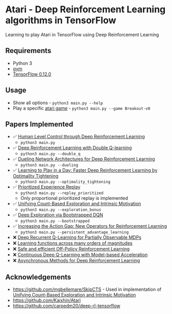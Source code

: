 # Atari - Deep Reinforcement Learning algorithms in TensorFlow

Learning to play Atari in TensorFlow using Deep Reinforcement Learning

## Requirements

- Python 3
- [gym](https://gym.openai.com)
- [TensorFlow 0.12.0](https://www.tensorflow.org)

## Usage

- Show all options - `python3 main.py --help`
- Play a specific [atari game](https://gym.openai.com/envs#atari) - `python3 main.py --game Breakout-v0`

## Papers Implemented

- :white_check_mark: [Human Level Control through Deep Reinforcement Learning](http://www.nature.com/nature/journal/v518/n7540/pdf/nature14236.pdf)
    - `python3 main.py`
- :white_check_mark: [Deep Reinforcement Learning with Double Q-learning](https://arxiv.org/pdf/1509.06461.pdf)
    - `python3 main.py --double_q`
- :white_check_mark: [Dueling Network Architectures for Deep Reinforcement Learning](https://arxiv.org/pdf/1511.06581.pdf)
    - `python3 main.py --dueling`
- :white_check_mark: [Learning to Play in a Day: Faster Deep Reinforcement Learning by Optimality Tightening](https://arxiv.org/pdf/1611.01606.pdf)
    - `python3 main.py --optimality_tightening`
- :white_check_mark: [Prioritized Experience Replay](https://arxiv.org/pdf/1511.05952.pdf)
    - `python3 main.py --replay_prioritized`
    - Only proportional prioritized replay is implemented
- :white_check_mark: [Unifying Count-Based Exploration and Intrinsic Motivation](https://arxiv.org/pdf/1606.01868.pdf)
    - `python3 main.py --exploration_bonus`
- :white_check_mark: [Deep Exploration via Bootstrapped DQN](https://arxiv.org/pdf/1602.04621.pdf)
    - `python3 main.py --bootstrapped`
- :white_check_mark: [Increasing the Action Gap: New Operators for Reinforcement Learning](https://arxiv.org/pdf/1512.04860.pdf)
    - `python3 main.py --persistent_advantage_learning`
- :x: [Deep Recurrent Q-Learning for Partially Observable MDPs](https://arxiv.org/pdf/1507.06527.pdf)
- :x: [Learning functions across many orders of magnitudes](https://arxiv.org/pdf/1602.07714.pdf)
- :x: [Safe and efficient Off-Policy Reinforcement Learning](https://arxiv.org/pdf/1606.02647.pdf)
- :x: [Continuous Deep Q-Learning with Model-based Acceleration](https://arxiv.org/pdf/1603.00748.pdf)
- :x: [Asynchronous Methods for Deep Reinforcement Learning](https://arxiv.org/pdf/1602.01783.pdf)

## Acknowledgements

- https://github.com/mgbellemare/SkipCTS - Used in implementation of [Unifying Count-Based Exploration and Intrinsic Motivation](https://arxiv.org/pdf/1606.01868.pdf)
- https://github.com/Kaixhin/Atari
- https://github.com/carpedm20/deep-rl-tensorflow
